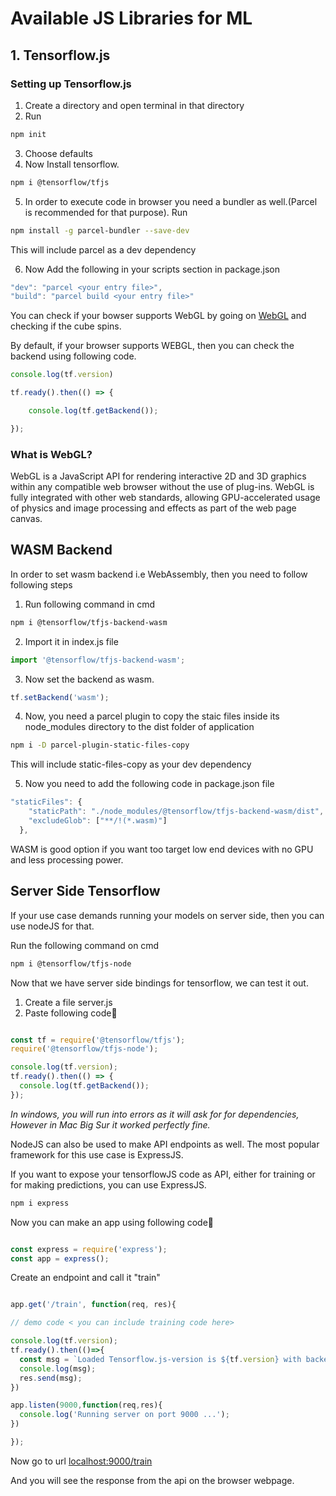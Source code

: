 # Available JS Libraries for ML

## 1. Tensorflow.js

### Setting up Tensorflow.js

1. Create a directory and open terminal in that directory
2. Run 
```bash
npm init
```
3. Choose defaults
4. Now Install tensorflow.

```bash
npm i @tensorflow/tfjs
```
5. In order to execute code in browser you need a bundler as well.(Parcel is recommended for that purpose). Run

```bash
npm install -g parcel-bundler --save-dev
```
This will include parcel as a dev dependency

6. Now Add the following in your scripts section in package.json

```javascript
"dev": "parcel <your entry file>",
"build": "parcel build <your entry file>"
```

You can check if your bowser supports WebGL by going on [WebGL](https://get.webgl.org/) and checking if the cube spins. 

By default, if your browser supports WEBGL, then you can check the backend using following code.

```javascript
console.log(tf.version)

tf.ready().then(() => {

    console.log(tf.getBackend());

});
```
### What is WebGL?

WebGL is a JavaScript API for rendering interactive 2D and 3D graphics within any compatible web browser without the use of plug-ins. WebGL is fully integrated with other web standards, allowing GPU-accelerated usage of physics and image processing and effects as part of the web page canvas.

## WASM Backend 

In order to set wasm backend i.e WebAssembly, then you need to follow following steps

1. Run following command in cmd

```bash
npm i @tensorflow/tfjs-backend-wasm
```

2. Import it in index.js file

```javascript
import '@tensorflow/tfjs-backend-wasm';
```
3. Now set the backend as wasm.

```javascript
tf.setBackend('wasm');
```

4. Now, you need a parcel plugin to copy the staic files inside its node_modules directory to the dist folder of application

```bash
npm i -D parcel-plugin-static-files-copy
```
This will include static-files-copy as your dev dependency

5. Now you need to add the following code in package.json file

```javascript
"staticFiles": {
    "staticPath": "./node_modules/@tensorflow/tfjs-backend-wasm/dist",
    "excludeGlob": ["**/!(*.wasm)"]
  },
```

WASM is good option if you want too target low end devices with no GPU and less processing power.

## Server Side Tensorflow

If your use case demands running your models on server side, then you can use nodeJS for that.

Run the following command on cmd

```bash
npm i @tensorflow/tfjs-node
```
Now that we have server side bindings for tensorflow, we can test it out.

1. Create a file server.js
2. Paste following code🥇

```javascript

const tf = require('@tensorflow/tfjs');
require('@tensorflow/tfjs-node');

console.log(tf.version);
tf.ready().then(() => {
  console.log(tf.getBackend());
});

```
*In windows, you will run into errors as it will ask for for dependencies, However in Mac Big Sur it worked perfectly fine.*

NodeJS can also be used to make API endpoints as well.
The most popular framework for this use case is ExpressJS.

If you want to expose your tensorflowJS code as API, either for training or for making predictions, you can use ExpressJS.

```bash
npm i express
```
Now you can make an app using following code🥇

```javascript

const express = require('express');
const app = express();

```

Create an endpoint and call it "train"

```javascript

app.get('/train', function(req, res){

// demo code < you can include training code here>

console.log(tf.version);
tf.ready().then(()=>{
  const msg = `Loaded Tensorflow.js-version is ${tf.version} with backend ${tf.getBackend()}`;
  console.log(msg);
  res.send(msg);
})

app.listen(9000,function(req,res){
  console.log('Running server on port 9000 ...');
})

});

```

Now go to url [localhost:9000/train](https://localhost:9000/train)

And you will see the response from the api on the browser webpage.
